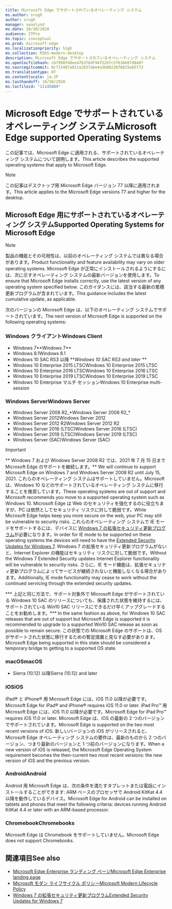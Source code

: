 ```yaml
---
title: Microsoft Edge でサポートされているオペレーティング システム
ms.author: srugh
author: srugh
manager: seanlynd
ms.date: 10/30/2020
audience: ITPro
ms.topic: conceptual
ms.prod: microsoft-edge
ms.localizationpriority: high
ms.collection: M365-modern-desktop
description: Microsoft Edge でサポートされているオペレーティング システム
ms.openlocfilehash: cb7998fd8ee47b376df94f52bfc5f636687d848f
ms.sourcegitcommit: 0c713487a811a2837abe4a3b08236f6815e65773
ms.translationtype: HT
ms.contentlocale: ja-JP
ms.lasthandoff: 10/30/2020
ms.locfileid: "11145889"
---
```

# <span data-ttu-id="d1a6f-103">Microsoft Edge でサポートされているオペレーティング システム</span><span class="sxs-lookup"><span data-stu-id="d1a6f-103">Microsoft Edge supported Operating Systems</span></span>

<span data-ttu-id="d1a6f-104">この記事では、Microsoft Edge に適用される、サポートされているオペレーティング システムについて説明します。</span><span class="sxs-lookup"><span data-stu-id="d1a6f-104">This article describes the supported operating systems that apply to Microsoft Edge.</span></span>

> [!NOTE]
> <span data-ttu-id="d1a6f-105">この記事はデスクトップ用 Microsoft Edge バージョン 77 以降に適用されます。</span><span class="sxs-lookup"><span data-stu-id="d1a6f-105">This article applies to the Microsoft Edge versions 77 and higher for the desktop.</span></span>

## <span data-ttu-id="d1a6f-106">Microsoft Edge 用にサポートされているオペレーティング システム</span><span class="sxs-lookup"><span data-stu-id="d1a6f-106">Supported Operating Systems for Microsoft Edge</span></span>

> [!NOTE]
> <span data-ttu-id="d1a6f-107">製品の機能とその可用性は、以前のオペレーティング システムでは異なる場合があります。</span><span class="sxs-lookup"><span data-stu-id="d1a6f-107">Product functionality and feature availability may vary on older operating systems.</span></span> <span data-ttu-id="d1a6f-108">Microsoft Edge が正常にインストールされるようにするには、次に示すオペレーティング システムの最新バージョンを使用します。</span><span class="sxs-lookup"><span data-stu-id="d1a6f-108">To ensure that Microsoft Edge installs correctly, use the latest version of any operating system specified below.</span></span> <span data-ttu-id="d1a6f-109">このガイダンスには、該当する最新の累積更新プログラムが含まれています。</span><span class="sxs-lookup"><span data-stu-id="d1a6f-109">This guidance includes the latest cumulative update, as applicable.</span></span>

<span data-ttu-id="d1a6f-110">次のバージョンの Microsoft Edge は、以下のオペレーティング システムでサポートされています。</span><span class="sxs-lookup"><span data-stu-id="d1a6f-110">The next version of Microsoft Edge is supported on the following operating systems:</span></span>

### <span data-ttu-id="d1a6f-111">Windows クライアント</span><span class="sxs-lookup"><span data-stu-id="d1a6f-111">Windows Client</span></span>

- <span data-ttu-id="d1a6f-112">Windows 7\*\*</span><span class="sxs-lookup"><span data-stu-id="d1a6f-112">Windows 7\*\*</span></span>
- <span data-ttu-id="d1a6f-113">Windows 8.1</span><span class="sxs-lookup"><span data-stu-id="d1a6f-113">Windows 8.1</span></span>
- <span data-ttu-id="d1a6f-114">Windows 10 SAC RS3 以降 \*\*_</span><span class="sxs-lookup"><span data-stu-id="d1a6f-114">Windows 10 SAC RS3 and later \*\*_</span></span>
- <span data-ttu-id="d1a6f-115">Windows 10 Enterprise 2015 LTSC</span><span class="sxs-lookup"><span data-stu-id="d1a6f-115">Windows 10 Enterprise 2015 LTSC</span></span>
- <span data-ttu-id="d1a6f-116">Windows 10 Enterprise 2016 LTSC</span><span class="sxs-lookup"><span data-stu-id="d1a6f-116">Windows 10 Enterprise 2016 LTSC</span></span>
- <span data-ttu-id="d1a6f-117">Windows 10 Enterprise 2019 LTSC</span><span class="sxs-lookup"><span data-stu-id="d1a6f-117">Windows 10 Enterprise 2019 LTSC</span></span>
- <span data-ttu-id="d1a6f-118">Windows 10 Enterprise マルチ セッション</span><span class="sxs-lookup"><span data-stu-id="d1a6f-118">Windows 10 Enterprise multi-session</span></span>

### <span data-ttu-id="d1a6f-119">Windows Server</span><span class="sxs-lookup"><span data-stu-id="d1a6f-119">Windows Server</span></span>

- <span data-ttu-id="d1a6f-120">Windows Server 2008 R2_\*</span><span class="sxs-lookup"><span data-stu-id="d1a6f-120">Windows Server 2008 R2_\*</span></span>
- <span data-ttu-id="d1a6f-121">Windows Server 2012</span><span class="sxs-lookup"><span data-stu-id="d1a6f-121">Windows Server 2012</span></span>
- <span data-ttu-id="d1a6f-122">Windows Server 2012 R2</span><span class="sxs-lookup"><span data-stu-id="d1a6f-122">Windows Server 2012 R2</span></span>
- <span data-ttu-id="d1a6f-123">Windows Server 2016 (LTSC)</span><span class="sxs-lookup"><span data-stu-id="d1a6f-123">Windows Server 2016 (LTSC)</span></span>
- <span data-ttu-id="d1a6f-124">Windows Server 2019 (LTSC)</span><span class="sxs-lookup"><span data-stu-id="d1a6f-124">Windows Server 2019 (LTSC)</span></span>
- <span data-ttu-id="d1a6f-125">Windows Server (SAC)</span><span class="sxs-lookup"><span data-stu-id="d1a6f-125">Windows Server (SAC)</span></span>

> [!IMPORTANT]
> <span data-ttu-id="d1a6f-126">\*\* Windows 7 および Windows Server 2008 R2 では、2021 年 7 月 15 日まで Microsoft Edge のサポートを継続します。</span><span class="sxs-lookup"><span data-stu-id="d1a6f-126">\*\* We will continue to support Microsoft Edge on Windows 7 and Windows Server 2008 R2 until July 15, 2021.</span></span> <span data-ttu-id="d1a6f-127">これらのオペレーティング システムはサポートしていません。Microsoft は、Windows 10 などのサポートされているオペレーティング システムに移行することを推奨しています。</span><span class="sxs-lookup"><span data-stu-id="d1a6f-127">These operating systems are out of support and Microsoft recommends you move to a supported operating system such as Windows 10.</span></span> <span data-ttu-id="d1a6f-128">Microsoft Edge は Web のセキュリティを強化するのに役立ちますが、PC は依然としてセキュリティ リスクに対して脆弱です。</span><span class="sxs-lookup"><span data-stu-id="d1a6f-128">While Microsoft Edge helps keep you more secure on the web, your PC may still be vulnerable to security risks.</span></span> <span data-ttu-id="d1a6f-129">これらのオペレーティング システムで IE モードをサポートするには、デバイスに [Windows 7 の拡張セキュリティ更新プログラム](https://support.microsoft.com/help/4527878/faq-about-extended-security-updates-for-windows-7)が必要になります。</span><span class="sxs-lookup"><span data-stu-id="d1a6f-129">In order for IE mode to be supported on these operating systems the devices will need to have the [Extended Security Updates for Windows 7](https://support.microsoft.com/help/4527878/faq-about-extended-security-updates-for-windows-7).</span></span> <span data-ttu-id="d1a6f-130">Windows 7 の拡張セキュリティ更新プログラムがないと、Internet Explorer の機能はセキュリティ リスクに対して脆弱です。</span><span class="sxs-lookup"><span data-stu-id="d1a6f-130">Without the Windows 7 Extended Security updates Internet Explorer functionality will be vulnerable to security risks.</span></span> <span data-ttu-id="d1a6f-131">さらに、IE モード機能は、拡張セキュリティ更新プログラムによってサービスが継続されないと機能しなくなる場合があります。</span><span class="sxs-lookup"><span data-stu-id="d1a6f-131">Additionally, IE mode functionality may cease to work without the continued servicing through the extended security updates.</span></span>  
>
> <span data-ttu-id="d1a6f-132">\*\*\* 上記と同じ方法で、サポート対象外で Microsoft Edge がサポートされている Windows 10 SAC のリリースについても、保護された状態を維持するには、サポートされている Win10 SAC リリースにできるだけ早くアップグレードすることをお勧めします。</span><span class="sxs-lookup"><span data-stu-id="d1a6f-132">\*\*\* In the same fashion as above, for Windows 10 SAC releases that are out of support but Microsoft Edge is supported it is recommended to upgrade to a supported Win10 SAC release as soon as possible to remain secure.</span></span> <span data-ttu-id="d1a6f-133">この状態での Microsoft Edge のサポートは、OS がサポートされた状態に移行するための暫定措置と見なす必要があります。</span><span class="sxs-lookup"><span data-stu-id="d1a6f-133">Microsoft Edge being supported in this state should be considered a temporary bridge to getting to a supported OS state.</span></span>

### <span data-ttu-id="d1a6f-134">macOS</span><span class="sxs-lookup"><span data-stu-id="d1a6f-134">macOS</span></span>

- <span data-ttu-id="d1a6f-135">Sierra (10.12) 以降</span><span class="sxs-lookup"><span data-stu-id="d1a6f-135">Sierra (10.12) and later</span></span>

### <span data-ttu-id="d1a6f-136">iOS</span><span class="sxs-lookup"><span data-stu-id="d1a6f-136">iOS</span></span>

<span data-ttu-id="d1a6f-137">iPad&reg; と iPhone&reg; 用 Microsoft Edge には、iOS 11.0 以降が必要です。</span><span class="sxs-lookup"><span data-stu-id="d1a6f-137">Microsoft Edge for iPad&reg; and iPhone&reg; requires iOS 11.0 or later.</span></span> <span data-ttu-id="d1a6f-138">iPad Pro&trade; 用 Microsoft Edge には、iOS 11.0 以降が必要です。</span><span class="sxs-lookup"><span data-stu-id="d1a6f-138">Microsoft Edge for iPad Pro&trade; requires iOS 11.0 or later.</span></span> <span data-ttu-id="d1a6f-139">Microsoft Edge は、iOS の最新の 2 つのバージョンでサポートされています。</span><span class="sxs-lookup"><span data-stu-id="d1a6f-139">Microsoft Edge is supported on the two most recent versions of iOS.</span></span> <span data-ttu-id="d1a6f-140">新しいバージョンの iOS がリリースされると、Microsoft Edge オペレーティング システムの要件は、最新のものから 2 つのバージョン、つまり最新のバージョンと 1 つ前のバージョンになります。</span><span class="sxs-lookup"><span data-stu-id="d1a6f-140">When a new version of iOS is released, the Microsoft Edge Operating System requirement becomes the then-current two most recent versions: the new version of iOS and the previous version.</span></span>

### <span data-ttu-id="d1a6f-141">Android</span><span class="sxs-lookup"><span data-stu-id="d1a6f-141">Android</span></span>

<span data-ttu-id="d1a6f-142">Android 用 Microsoft Edge は、次の条件を満たすタブレットまたは電話にインストールすることができます: ARM ベースのプロセッサで Android KitKat 4.4 以降を動作しているデバイス。</span><span class="sxs-lookup"><span data-stu-id="d1a6f-142">Microsoft Edge for Android can be installed on tablets and phones that meet the following criteria: devices running Android KitKat 4.4 or later with an ARM-based processor.</span></span>

### <span data-ttu-id="d1a6f-143">Chromebook</span><span class="sxs-lookup"><span data-stu-id="d1a6f-143">Chromebooks</span></span>

<span data-ttu-id="d1a6f-144">Microsoft Edge は Chromebook をサポートしていません。</span><span class="sxs-lookup"><span data-stu-id="d1a6f-144">Microsoft Edge does not support Chromebooks.</span></span>

## <span data-ttu-id="d1a6f-145">関連項目</span><span class="sxs-lookup"><span data-stu-id="d1a6f-145">See also</span></span>

- [<span data-ttu-id="d1a6f-146">Microsoft Edge Enterprise ランディング ページ</span><span class="sxs-lookup"><span data-stu-id="d1a6f-146">Microsoft Edge Enterprise landing page</span></span>](https://aka.ms/EdgeEnterprise)
- [<span data-ttu-id="d1a6f-147">Microsoft モダン ライフサイクル ポリシー</span><span class="sxs-lookup"><span data-stu-id="d1a6f-147">Microsoft Modern Lifecycle Policy</span></span>](https://support.microsoft.com/help/30881/modern-lifecycle-policy)
- [<span data-ttu-id="d1a6f-148">Windows 7 の拡張セキュリティ更新プログラム</span><span class="sxs-lookup"><span data-stu-id="d1a6f-148">Extended Security Updates for Windows 7</span></span>](https://support.microsoft.com/help/4527878/faq-about-extended-security-updates-for-windows-7)
